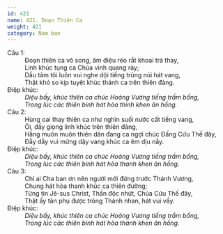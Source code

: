 ```yaml
---
id: 421
name: 421. Đoạn Thiên Ca
weight: 421
category: Nam ban
---
```

<dl><dt>Câu 1:</dt><dd data-verse="1">Đoạn thiên ca vô song, âm điệu réo rắt khoai trá thay, <br/>Linh khúc tụng ca Chúa vinh quang rày; <br/>Dầu tâm tôi luôn vui nghe dội tiếng trũng núi hát vang, <br/>Thật khó so kịp tuyệt khúc thánh ca trên thiên đàng. </dd><dt>Điệp khúc:</dt><dd data-chorus="1"><em>Diệu bấy, khúc thiên ca chúc Hoàng Vương tiếng trầm bổng, <br/>Trong lúc các thiên binh hát hòa thinh khen ân hồng. </em></dd><dt>Câu 2:</dt><dd data-verse="1">Hùng oai thay thiên ca như nghìn suối nước cất tiếng vang, <br/>Ôi, đấy giọng linh khúc trên thiên đàng, <br/>Hằng muôn muôn thiên dân đang ca ngợi chúc Đấng Cứu Thế đây, <br/>Đẫy dẫy vui mừng dậy vang khúc ca êm dịu nầy. </dd><dt>Điệp khúc:</dt><dd data-chorus="1"><em>Diệu bấy, khúc thiên ca chúc Hoàng Vương tiếng trầm bổng, <br/>Trong lúc các thiên binh hát hòa thanh khen ân hồng. </em></dd><dt>Câu 3:</dt><dd data-verse="3">Chỉ ai Cha ban ơn nên người mới đứng trước Thánh Vương, <br/>Chung hát hòa thanh khúc ca thiên đường; <br/>Từng tin Jê-sus Christ, Thần độc nhứt, Chúa Cứu Thế đây, <br/>Thật ấy tân phụ được trông Thánh nhan, hát vui vầy. </dd><dt>Điệp khúc:</dt><dd data-chorus="1"><em>Diệu bấy, khúc thiên ca chúc Hoàng Vương tiếng trầm bổng, <br/>Trong lúc các thiên binh hát hòa thánh khen ân hồng. </em></dd></dl>
